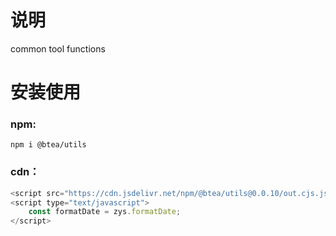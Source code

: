 # 说明

common tool functions

# 安装使用

### npm:

```npm
npm i @btea/utils
```

### cdn：

```js
<script src="https://cdn.jsdelivr.net/npm/@btea/utils@0.0.10/out.cjs.js"></script>
<script type="text/javascript">
    const formatDate = zys.formatDate;
</script>
```
